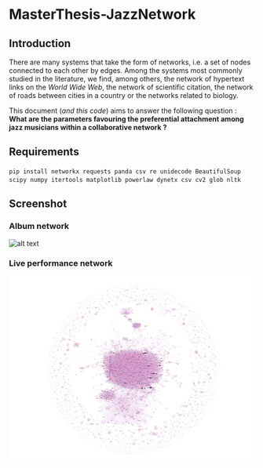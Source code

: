 # MasterThesis-JazzNetwork

## Introduction
There are many systems that take the form of networks, i.e. a set of nodes connected to each other by edges.
Among the systems most commonly studied in the literature, we find, among others, the network of hypertext
links on the *World Wide Web*, the network of scientific citation, the network of roads between cities in a country
or the networks related to biology.

This document (*and this code*) aims to answer the following question : **What are the parameters favouring the preferential attachment among jazz
musicians within a collaborative network ?**

## Requirements
`pip install networkx requests panda csv re unidecode BeautifulSoup scipy numpy itertools matplotlib powerlaw dynetx csv cv2 glob nltk`


## Screenshot
### Album network
![alt text](https://raw.githubusercontent.com/jbaudru/MasterThesis-JazzNetwork/main/data/pictures/gephi_net_album6.png)

### Live performance network
![alt text](https://raw.githubusercontent.com/jbaudru/MasterThesis-JazzNetwork/main/data/pictures/gephi_net_montreux.png)
